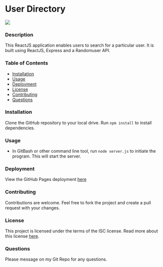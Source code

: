 # User Directory

[![](https://img.shields.io/badge/License-ISC-green)](https://opensource.org/licenses/ISC)

### Description

This ReactJS application enables users to search for a particular user. It is built using ReactJS, Express and a Randomuser API.

### Table of Contents

* [Installation](#installation)
* [Usage](#usage)
* [Deployment](#deployment)
* [License](#license)
* [Contributing](#contributing)
* [Questions](#questions)

### Installation

Clone the GitHub repository to your local drive. Run `npm install` to install dependencies. 

### Usage

* In GitBash or other command line tool, run `node server.js` to initiate the program. This will start the server.

### Deployment

View the GitHub Pages deployment [here](https://sukediz.github.io/User-Directory/)

### Contributing

Contributions are welcome. Feel free to fork the project and create a pull request with your changes.

### License

This project is licensed under the terms of the ISC license. Read more about this license [here](https://opensource.org/licenses/ISC).

### Questions

Please message on my Git Repo for any questions.
